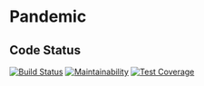# Pandemic

## Code Status
[![Build Status](https://travis-ci.org/ImperfectSoftware/pandemic.svg?branch=master)](https://travis-ci.org/ImperfectSoftware/pandemic)
[![Maintainability](https://api.codeclimate.com/v1/badges/bb6bbd3996ca846dadca/maintainability)](https://codeclimate.com/github/ImperfectSoftware/pandemic/maintainability)
[![Test Coverage](https://api.codeclimate.com/v1/badges/bb6bbd3996ca846dadca/test_coverage)](https://codeclimate.com/github/ImperfectSoftware/pandemic/test_coverage)

